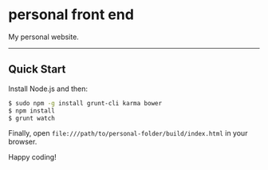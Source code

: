 # personal front end

My personal website.

***

## Quick Start

Install Node.js and then:

```sh
$ sudo npm -g install grunt-cli karma bower
$ npm install
$ grunt watch
```

Finally, open `file:///path/to/personal-folder/build/index.html` in your browser.

Happy coding!
